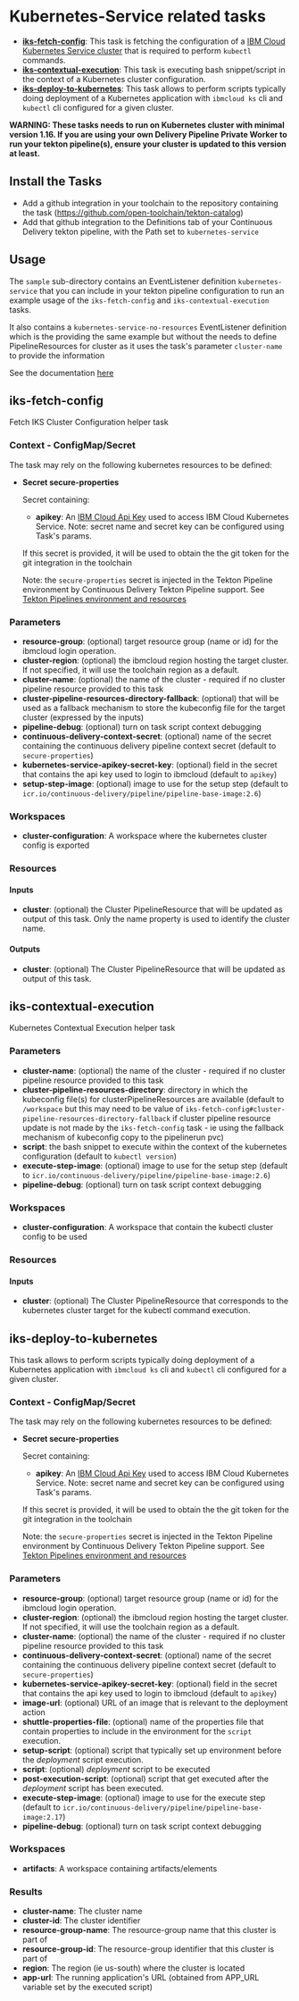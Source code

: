 # Kubernetes-Service related tasks

- **[iks-fetch-config](#iks-fetch-config)**: This task is fetching the configuration of a [IBM Cloud Kubernetes Service cluster](https://cloud.ibm.com/docs/containers?topic=containers-getting-started) that is required to perform `kubectl` commands.
- **[iks-contextual-execution](#iks-contextual-execution)**: This task is executing bash snippet/script in the context of a Kubernetes cluster configuration.
- **[iks-deploy-to-kubernetes](#iks-deploy-to-kubernetes)**: This task allows to perform scripts typically doing deployment of a Kubernetes application with `ibmcloud ks` cli and `kubectl` cli configured for a given cluster.

**WARNING: These tasks needs to run on Kubernetes cluster with minimal version 1.16. If you are using your own Delivery Pipeline Private Worker to run your tekton pipeline(s), ensure your cluster is updated to this version at least.**

## Install the Tasks
- Add a github integration in your toolchain to the repository containing the task (https://github.com/open-toolchain/tekton-catalog)
- Add that github integration to the Definitions tab of your Continuous Delivery tekton pipeline, with the Path set to `kubernetes-service`

## Usage
The `sample` sub-directory contains an EventListener definition `kubernetes-service` that you can include in your tekton pipeline configuration to run an example usage of the `iks-fetch-config` and `iks-contextual-execution` tasks.

It also contains a `kubernetes-service-no-resources` EventListener definition which is the providing the same example but without the needs to define PipelineResources for cluster as it uses the task's parameter `cluster-name` to provide the information

  See the documentation [here](./sample/README.md)

## iks-fetch-config

Fetch IKS Cluster Configuration helper task

### Context - ConfigMap/Secret

  The task may rely on the following kubernetes resources to be defined:

* **Secret secure-properties**

  Secret containing:
  * **apikey**: An [IBM Cloud Api Key](https://cloud.ibm.com/iam/apikeys) used to access IBM Cloud Kubernetes Service. Note: secret name and secret key can be configured using Task's params.

  If this secret is provided, it will be used to obtain the the git token for the git integration in the toolchain

  Note: the `secure-properties` secret is injected in the Tekton Pipeline environment by Continuous Delivery Tekton Pipeline support. See [Tekton Pipelines environment and resources](https://cloud.ibm.com/docs/ContinuousDelivery?topic=ContinuousDelivery-tekton_environment#tekton_envprop)

### Parameters

* **resource-group**: (optional) target resource group (name or id) for the ibmcloud login operation.
* **cluster-region**: (optional) the ibmcloud region hosting the target cluster. If not specified, it will use the toolchain region as a default.
* **cluster-name**: (optional) the name of the cluster - required if no cluster pipeline resource provided to this task
* **cluster-pipeline-resources-directory-fallback**: (optional) that will be used as a fallback mechanism to store the kubeconfig file for the target cluster (expressed by the inputs)
* **pipeline-debug**: (optional) turn on task script context debugging
* **continuous-delivery-context-secret**: (optional) name of the secret containing the continuous delivery pipeline context secret (default to `secure-properties`)
* **kubernetes-service-apikey-secret-key**: (optional) field in the secret that contains the api key used to login to ibmcloud (default to `apikey`)
* **setup-step-image**: (optional) image to use for the setup step (default to `icr.io/continuous-delivery/pipeline/pipeline-base-image:2.6`)

### Workspaces

* **cluster-configuration**: A workspace where the kubernetes cluster config is exported

### Resources

#### Inputs

* **cluster**: (optional) the Cluster PipelineResource that will be updated as output of this task. Only the name property is used to identify the cluster name.

#### Outputs

* **cluster**: (optional) The Cluster PipelineResource that will be updated as output of this task.

## iks-contextual-execution

Kubernetes Contextual Execution helper task

### Parameters

* **cluster-name**: (optional) the name of the cluster - required if no cluster pipeline resource provided to this task
* **cluster-pipeline-resources-directory**: directory in which the kubeconfig file(s) for clusterPipelineResources are available (default to `/workspace` but this may need to be value of `iks-fetch-config#cluster-pipeline-resources-directory-fallback` if cluster pipeline resource update is not made by the `iks-fetch-config` task - ie using the fallback mechanism of kubeconfig copy to the pipelinerun pvc)
* **script**: the bash snippet to execute within the context of the kubernetes configuration (default to `kubectl version`)
* **execute-step-image**: (optional) image to use for the setup step (default to `icr.io/continuous-delivery/pipeline/pipeline-base-image:2.6`)
* **pipeline-debug**: (optional) turn on task script context debugging

### Workspaces

* **cluster-configuration**: A workspace that contain the kubectl cluster config to be used

### Resources

#### Inputs

* **cluster**: (optional) The Cluster PipelineResource that corresponds to the kubernetes cluster target for the kubectl command execution.

## iks-deploy-to-kubernetes

This task allows to perform scripts typically doing deployment of a Kubernetes application with `ibmcloud ks` cli and `kubectl` cli configured for a given cluster.

### Context - ConfigMap/Secret

  The task may rely on the following kubernetes resources to be defined:

* **Secret secure-properties**

  Secret containing:
  * **apikey**: An [IBM Cloud Api Key](https://cloud.ibm.com/iam/apikeys) used to access IBM Cloud Kubernetes Service. Note: secret name and secret key can be configured using Task's params.

  If this secret is provided, it will be used to obtain the the git token for the git integration in the toolchain

  Note: the `secure-properties` secret is injected in the Tekton Pipeline environment by Continuous Delivery Tekton Pipeline support. See [Tekton Pipelines environment and resources](https://cloud.ibm.com/docs/ContinuousDelivery?topic=ContinuousDelivery-tekton_environment#tekton_envprop)

### Parameters

* **resource-group**: (optional) target resource group (name or id) for the ibmcloud login operation.
* **cluster-region**: (optional) the ibmcloud region hosting the target cluster. If not specified, it will use the toolchain region as a default.
* **cluster-name**: (optional) the name of the cluster - required if no cluster pipeline resource provided to this task
* **continuous-delivery-context-secret**: (optional) name of the secret containing the continuous delivery pipeline context secret (default to `secure-properties`)
* **kubernetes-service-apikey-secret-key**: (optional) field in the secret that contains the api key used to login to ibmcloud (default to `apikey`)
* **image-url**: (optional) URL of an image that is relevant to the deployment action
* **shuttle-properties-file**: (optional) name of the properties file that contain properties to include in the environment for the `script` execution.
* **setup-script**: (optional) script that typically set up environment before the _deployment_ script execution.
* **script**: (optional) _deployment_ script to be executed
* **post-execution-script**: (optional) script that get executed after the _deployment_ script has been executed.
* **execute-step-image**: (optional) image to use for the execute step (default to `icr.io/continuous-delivery/pipeline/pipeline-base-image:2.17`)
* **pipeline-debug**: (optional) turn on task script context debugging

### Workspaces

* **artifacts**: A workspace containing artifacts/elements

### Results

* **cluster-name**: The cluster name
* **cluster-id**: The cluster identifier
* **resource-group-name**: The resource-group name that this cluster is part of
* **resource-group-id**: The resource-group identifier that this cluster is part of
* **region**: The region (ie us-south) where the cluster is located
* **app-url**: The running application's URL (obtained from APP_URL variable set by the executed script)
